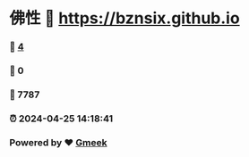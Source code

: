 # 佛性 :link: https://bznsix.github.io 
### :page_facing_up: [4](https://bznsix.github.io/tag.html) 
### :speech_balloon: 0 
### :hibiscus: 7787 
### :alarm_clock: 2024-04-25 14:18:41 
### Powered by :heart: [Gmeek](https://github.com/Meekdai/Gmeek)
